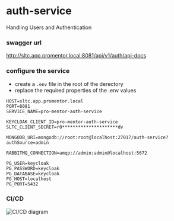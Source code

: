# auth-service

Handling Users and Authentication

### swagger url

http://sltc.app.promentor.local:8081/api/v1/auth/api-docs

### configure the service

-   create a `.env` file in the root of the derectory
-   replace the required properties of the .env values

```
HOST=sltc.app.promentor.local
PORT=8081
SERVICE_NAME=pro-mentor-auth-service

KEYCLOAK_CLIENT_ID=pro-mentor-auth-service
SLTC_CLIENT_SECRET=r0*********************dv

MONGODB_URI=mongodb://root:root@localhost:27017/auth-service?authSource=admin

RABBITMQ_CONNECTION=amqp://admin:admin@localhost:5672

PG_USER=keycloak
PG_PASSWORD=keycloak
PG_DATABASE=keycloak
PG_HOST=localhost
PG_PORT=5432
```

### CI/CD

<img src="https://github.com/Pro-Mentor/auth-service/tree/main/assets/Auth_Deployment.png" alt="CI/CD diagram" title="CI/CD Diagram">

